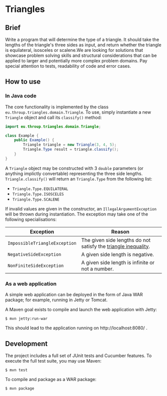 # Triangles

## Brief
Write a program that will determine the type of a triangle. It should take the
lengths of the triangle's three sides as input, and return whether the triangle
is equilateral, isosceles or scalene.We are looking for solutions that showcase
problem solving skills and structural considerations that can be applied to
larger and potentially more complex problem domains. Pay special attention to
tests, readability of code and error cases.

## How to use

### In Java code
The core functionality is implemented by the class
`eu.throup.triangles.domain.Triangle`. To use, simply instantiate a new
`Triangle` object and call its `classify()` method:

```java
import eu.throup.triangles.domain.Triangle;

class Example {
    public Example() {
        Triangle triangle = new Triangle(3, 4, 5);
        Triangle.Type result = triangle.classify();
    }
}
```

A `Triangle` object may be constructed with 3 `double` parameters (or anything
implictly convertable) representing the three side lengths.
`Triangle.classify()` will return an `Triangle.Type` from the following list:
 * `Triangle.Type.EQUILATERAL`
 * `Triangle.Type.ISOSCELES`
 * `Triangle.Type.SCALENE`

If invalid values are given in the constructor, an `IllegalArgumentException`
will be thrown during instantiation. The exception may take one of the
following specialisations:

| Exception                     | Reason                                                                                                              |
|-------------------------------|---------------------------------------------------------------------------------------------------------------------|
| `ImpossibleTriangleException` | The given side lengths do not satisfy the [triangle inequality](https://en.wikipedia.org/wiki/Triangle_inequality). |
| `NegativeSideException`       | A given side length is negative.                                                                                    |
| `NonFiniteSideException`      | A given side length is infinite or not a number.                                                                    |

### As a web application
A simple web application can be deployed in the form of Java WAR package; for
example, running in Jetty or Tomcat.

A Maven goal exists to compile and launch the web application with Jetty:

```
$ mvn jetty:run-war
```

This should lead to the application running on http://localhost:8080/ .

## Development
The project includes a full set of JUnit tests and Cucumber features. To execute the full test suite, you may use Maven:

```
$ mvn test
```

To compile and package as a WAR package:

```
$ mvn package
```